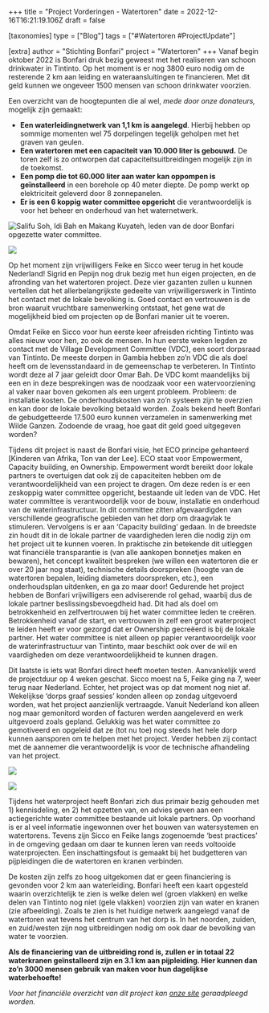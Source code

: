 +++
title = "Project Vorderingen - Watertoren"
date = 2022-12-16T16:21:19.106Z
draft = false

[taxonomies]
type = ["Blog"]
tags = ["#Watertoren #ProjectUpdate"]

[extra]
author = "Stichting Bonfari"
project = "Watertoren"
+++
Vanaf begin oktober 2022 is Bonfari druk bezig geweest met het realiseren van schoon drinkwater in Tintinto. Op het moment is er nog 3800 euro nodig om de resterende 2 km aan leiding en wateraansluitingen te financieren. Met dit geld kunnen we ongeveer 1500 mensen van schoon drinkwater voorzien.

Een overzicht van de hoogtepunten die al wel, *mede door onze donateurs,* mogelijk zijn gemaakt:

* **Een waterleidingnetwerk van 1,1 km is aangelegd**. Hierbij hebben op sommige momenten wel 75 dorpelingen tegelijk geholpen met het graven van geulen. 
* **Een watertoren met een capaciteit van 10.000 liter is gebouwd.** De toren zelf is zo ontworpen dat capaciteitsuitbreidingen mogelijk zijn in de toekomst.
* **Een pomp die tot 60.000 liter aan water kan oppompen is geïnstalleerd** in een borehole op 40 meter diepte. De pomp werkt op elektriciteit geleverd door 8 zonnepanelen. 
* **Er is een 6 koppig water committee opgericht** die verantwoordelijk is voor het beheer en onderhoud van het waternetwerk.<!-- more --> 

![](https://res.cloudinary.com/bonfari/image/upload/c_fill,f_auto,q_auto,w_768/v1671208023/20221013_094856.jpg "Salifu Soh, Idi Bah en Makang Kuyateh, leden van de door Bonfari opgezette water committee.")

![](https://res.cloudinary.com/bonfari/image/upload/c_fill,f_auto,q_auto,w_768/v1671208020/20221105_101832.jpg)

Op het moment zijn vrijwilligers Feike en Sicco weer terug in het koude Nederland! Sigrid en Pepijn nog druk bezig met hun eigen projecten, en de afronding van het watertoren project. Deze vier gazanten zullen u kunnen vertellen dat het allerbelangrijkste gedeelte van vrijwilligerswerk in Tintinto het contact met de lokale bevolking is. Goed contact en vertrouwen is de bron waaruit vruchtbare samenwerking ontstaat, het gene wat de mogelijkheid bied om projecten op de Bonfari manier uit te voeren.

Omdat Feike en Sicco voor hun eerste keer afreisden richting Tintinto was alles nieuw voor hen, zo ook de mensen. In hun eerste weken legden ze contact met de Village Development Committee (VDC), een soort dorpsraad van Tintinto. De meeste dorpen in Gambia hebben zo’n VDC die als doel heeft om de levensstandaard in de gemeenschap te verbeteren. In Tintinto wordt deze al 7 jaar geleidt door Omar Bah. De VDC komt maandelijks bij een en in deze besprekingen was de noodzaak voor een watervoorziening al vaker naar boven gekomen als een urgent probleem. Probleem: de installatie kosten. De onderhoudskosten van zo’n systeem zijn te overzien en kan door de lokale bevolking betaald worden. Zoals bekend heeft Bonfari de gebudgetteerde 17.500 euro kunnen verzamelen in samenwerking met Wilde Ganzen. Zodoende de vraag, hoe gaat dit geld goed uitgegeven worden?

Tijdens dit project is naast de Bonfari visie, het ECO principe gehanteerd \[Kinderen van Afrika, Ton van der Lee]. ECO staat voor Empowerment, Capacity building, en Ownership. Empowerment wordt bereikt door lokale partners te overtuigen dat ook zij de capaciteiten hebben om de verantwoordelijkheid van een project te dragen. Om deze reden is er een zeskoppig water committee opgericht, bestaande uit leden van de VDC. Het water committee is verantwoordelijk voor de bouw, installatie en onderhoud van de waterinfrastructuur. In dit committee zitten afgevaardigden van verschillende geografische gebieden van het dorp om draagvlak te stimuleren. Vervolgens is er aan ‘Capacity building’ gedaan. In de breedste zin houdt dit in de lokale partner de vaardigheden leren die nodig zijn om het project uit te kunnen voeren. In praktische zin betekende dit uitleggen wat financiële transparantie is (van alle aankopen bonnetjes maken en bewaren), het concept kwaliteit bespreken (we willen een watertoren die er over 20 jaar nog staat), technische details doorspreken (hoogte van de watertoren bepalen, leiding diameters doorspreken, etc.), een onderhoudsplan uitdenken, en ga zo maar door! Gedurende het project hebben de Bonfari vrijwilligers een adviserende rol gehad, waarbij dus de lokale partner beslissingsbevoegdheid had. Dit had als doel om betrokkenheid en zelfvertrouwen bij het water committee leden te creëren. Betrokkenheid vanaf de start, en vertrouwen in zelf een groot waterproject te leiden heeft er voor gezorgd dat er Ownership gecreëerd is bij de lokale partner. Het water committee is niet alleen op papier verantwoordelijk voor de waterinfrastructuur van Tintinto, maar beschikt ook over de wil en vaardigheden om deze verantwoordelijkheid te kunnen dragen. 

Dit laatste is iets wat Bonfari direct heeft moeten testen. Aanvankelijk werd de projectduur op 4 weken geschat. Sicco moest na 5, Feike ging na 7, weer terug naar Nederland. Echter, het project was op dat moment nog niet af. Wekelijkse ‘dorps graaf sessies’ konden alleen op zondag uitgevoerd worden, wat het project aanzienlijk vertraagde. Vanuit Nederland kon alleen nog maar gemonitord worden of facturen werden aangeleverd en werk uitgevoerd zoals gepland. Gelukkig was het water committee zo gemotiveerd en opgeleid dat ze (tot nu toe) nog steeds het hele dorp kunnen aansporen om te helpen met het project. Verder hebben zij contact met de aannemer die verantwoordelijk is voor de technische afhandeling van het project. 

![](https://res.cloudinary.com/bonfari/image/upload/c_fill,f_auto,q_auto,w_768/v1671208021/20221125_085010.jpg)

![](https://res.cloudinary.com/bonfari/image/upload/c_fill,f_auto,q_auto,w_768/v1671208023/20221120_074936.jpg)

Tijdens het waterproject heeft Bonfari zich dus primair bezig gehouden met 1) kennisdeling, en 2) het opzetten van, en advies geven aan een actiegerichte water committee bestaande uit lokale partners. Op voorhand is er al veel informatie ingewonnen over het bouwen van watersystemen en watertorens. Tevens zijn Sicco en Feike langs zogenoemde ‘best practices’ in de omgeving gedaan om daar te kunnen leren van reeds voltooide waterprojecten. Een inschattingsfout is gemaakt bij het budgetteren van pijpleidingen die de watertoren en kranen verbinden. 

De kosten zijn zelfs zo hoog uitgekomen dat er geen financiering is gevonden voor 2 km aan waterleiding. Bonfari heeft een kaart opgesteld waarin overzichtelijk te zien is welke delen wel (groen vlakken) en welke delen van Tintinto nog niet (gele vlakken) voorzien zijn van water en kranen (zie afbeelding). Zoals te zien is het huidige netwerk aangelegd vanaf de watertoren wat tevens het centrum van het dorp is. In het noorden, zuiden, en zuid/westen zijn nog uitbreidingen nodig om ook daar de bevolking van water te voorzien. 

**Als de financiering van de uitbreiding rond is, zullen er in totaal 22 waterkranen geïnstalleerd zijn en 3.1 km aan pijpleiding. Hier kunnen dan zo’n 3000 mensen gebruik van maken voor hun dagelijkse waterbehoefte!** 

*Voor het financiële overzicht van dit project kan [onze site](https://bonfari.net/type/financien/) geraadpleegd worden.*
